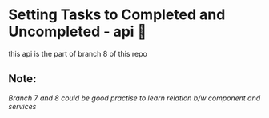 # Setting Tasks to Completed and Uncompleted - api 🚀
this api is the part of branch 8 of this repo

## Note:
_Branch 7 and 8 could be good practise to learn relation b/w component and services_
